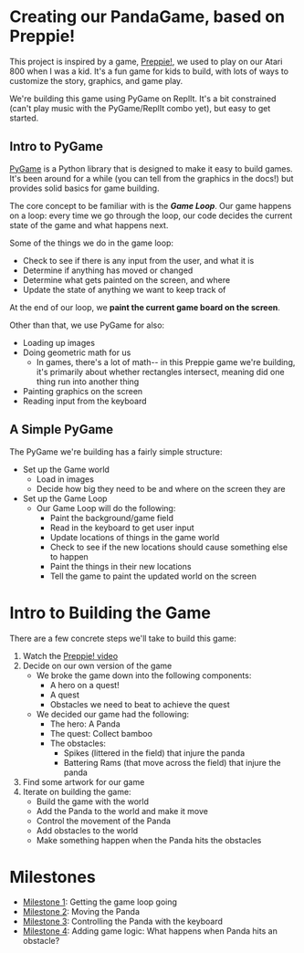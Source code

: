 # Creating our PandaGame, based on Preppie! 

This project is inspired by a game, [Preppie!](https://en.wikipedia.org/wiki/Preppie!_(video_game)), 
we used to play on our Atari 800 when I was a kid. It's a fun game for kids to build, with lots of ways 
to customize the story, graphics, and game play. 

We're building this game using PyGame on ReplIt. It's a bit constrained (can't play music with the PyGame/ReplIt 
combo yet), but easy to get started. 


## Intro to PyGame 

[PyGame](https://www.pygame.org/news) is a Python library that is designed to make it easy to build games. 
It's been around for a while (you can tell from the graphics in the docs!) but provides solid basics for 
game building. 

The core concept to be familiar with is the ***Game Loop***. Our game happens on a loop: every time we 
go through the loop, our code decides the current state of the game and what happens next. 

Some of the things we do in the game loop: 
* Check to see if there is any input from the user, and what it is
* Determine if anything has moved or changed
* Determine what gets painted on the screen, and where
* Update the state of anything we want to keep track of 


At the end of our loop, we **paint the current game board on the screen**. 

Other than that, we use PyGame for also: 
* Loading up images
* Doing geometric math for us
  *  In games, there's a lot of math-- in this Preppie game we're building, it's primarily about 
      whether rectangles intersect, meaning did one thing run into another thing
* Painting graphics on the screen
* Reading input from the keyboard

## A Simple PyGame

The PyGame we're building has a fairly simple structure: 

* Set up the Game world
   * Load in images
   * Decide how big they need to be and where on the screen they are
* Set up the Game Loop
   * Our Game Loop will do the following: 
     * Paint the background/game field
     * Read in the keyboard to get user input
     * Update locations of things in the game world
     * Check to see if the new locations should cause something else to happen
     * Paint the things in their new locations
     * Tell the game to paint the updated world on the screen 


# Intro to Building the Game

There are a few concrete steps we'll take to build this game: 

1. Watch the [Preppie! video](https://www.youtube.com/watch?v=ut32gM6SmoE) 
2. Decide on our own version of the game
   * We broke the game down into the following components: 
      * A hero on a quest! 
      * A quest
      * Obstacles we need to beat to achieve the quest
   * We decided our game had the following: 
      * The hero: A Panda
      * The quest: Collect bamboo
      * The obstacles: 
         * Spikes (littered in the field) that injure the panda
         * Battering Rams (that move across the field) that injure the panda
3. Find some artwork for our game
4. Iterate on building the game: 
   * Build the game with the world
   * Add the Panda to the world and make it move
   * Control the movement of the Panda
   * Add obstacles to the world
   * Make something happen when the Panda hits the obstacles

# Milestones

* [Milestone 1](docs/milestone1.md): Getting the game loop going 
* [Milestone 2](docs/milestone2.md): Moving the Panda
* [Milestone 3](coming...): Controlling the Panda with the keyboard
* [Milestone 4](coming...): Adding game logic: What happens when Panda hits an obstacle? 

